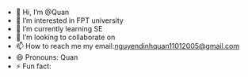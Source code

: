 - 👋 Hi, I’m @Quan
- 👀 I’m interested in FPT university
- 🌱 I’m currently learning SE
- 💞️ I’m looking to collaborate on 
- 📫 How to reach me my email:nguyendinhquan11012005@gmail.com
- 😄 Pronouns: Quan
- ⚡ Fun fact: 

<!---
QuanMavRyk/QuanMavRyk is a ✨ special ✨ repository because its `README.md` (this file) appears on your GitHub profile.
You can click the Preview link to take a look at your changes.
--->
